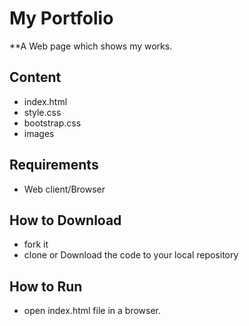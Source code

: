 # My Portfolio
**A Web page which shows my works.
## Content
*   index.html
*   style.css
*   bootstrap.css
*   images

## Requirements
* Web client/Browser

## How to Download
* fork it
* clone or Download the code to your local repository

## How to Run

* open index.html file in a browser.
